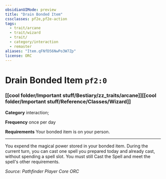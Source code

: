 ```yaml
---
obsidianUIMode: preview
title: "Drain Bonded Item"
cssclasses: pf2e,pf2e-action
tags:
  - trait/arcane
  - trait/wizard
  - trait/
  - category/interaction
  - remaster
aliases: "Item.qFNfD56NwPo3W7Zp"
license: ORC
---
```

# Drain Bonded Item `pf2:0`

### [[cool folder/Important stuff/Bestiary/zz_traits/arcane]][[cool folder/Important stuff/Reference/Classes/Wizard]]

**Category** interaction; 




**Frequency** once per day

**Requirements** Your bonded item is on your person.

* * *

You expend the magical power stored in your bonded item. During the current turn, you can cast one spell you prepared today and already cast, without spending a spell slot. You must still Cast the Spell and meet the spell's other requirements.

*Source: Pathfinder Player Core*
*ORC*